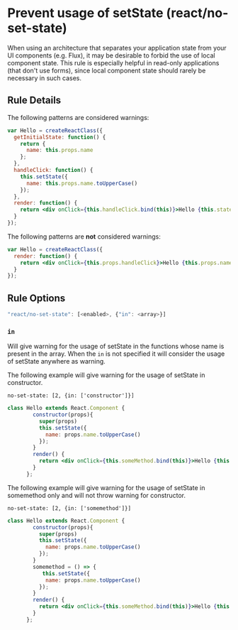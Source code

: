 # Prevent usage of setState (react/no-set-state)

When using an architecture that separates your application state from your UI components (e.g. Flux), it may be desirable to forbid the use of local component state. This rule is especially helpful in read-only applications (that don't use forms), since local component state should rarely be necessary in such cases.

## Rule Details

The following patterns are considered warnings:

```jsx
var Hello = createReactClass({
  getInitialState: function() {
    return {
      name: this.props.name
    };
  },
  handleClick: function() {
    this.setState({
      name: this.props.name.toUpperCase()
    });
  },
  render: function() {
    return <div onClick={this.handleClick.bind(this)}>Hello {this.state.name}</div>;
  }
});
```

The following patterns are **not** considered warnings:

```jsx
var Hello = createReactClass({
  render: function() {
    return <div onClick={this.props.handleClick}>Hello {this.props.name}</div>;
  }
});
```

## Rule Options

```js
"react/no-set-state": [<enabled>, {"in": <array>}]
```
### `in`

Will give warning for the usage of setState in the functions whose name is present in the array.
When the `in` is not specified it will consider the usage of setState anywhere as warning.


The following example will give warning for the usage of setState in constructor.
```
no-set-state: [2, {in: ['constructor']}]
```
```jsx
class Hello extends React.Component {
        constructor(props){
          super(props)
          this.setState({
            name: props.name.toUpperCase()
          });
        }
        render() {
          return <div onClick={this.someMethod.bind(this)}>Hello {this.state.name}</div>;
        }
      };
```

The following example will give warning for the usage of setState in somemethod only and will not throw warning for constructor.

```
no-set-state: [2, {in: ['somemethod']}]
```
```jsx
class Hello extends React.Component {
        constructor(props){
          super(props)
          this.setState({
            name: props.name.toUpperCase()
          });
        }
        somemethod = () => {
           this.setState({
            name: props.name.toUpperCase()
          });
        }
        render() {
          return <div onClick={this.someMethod.bind(this)}>Hello {this.state.name}</div>;
        }
      };
```
